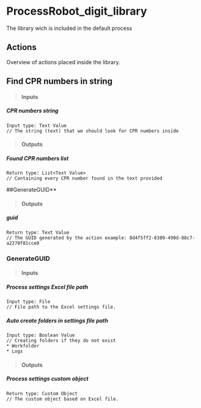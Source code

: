 # ProcessRobot_digit_library
The library wich is included in the default process

## Actions
Overview of actions placed inside the library.

## Find CPR numbers in string
> #### Inputs

##### CPR numbers string
```
Input type: Text Value
// The string (text) that we should look for CPR numbers inside
```

> #### Outputs

##### Found CPR numbers list
```
Return type: List<Text Value>
// Containing every CPR number found in the text provided
```

##GenerateGUID**
> #### Outputs

##### guid
```
Return type: Text Value
// The GUID generated by the action example: 8d4f5ff2-8389-490d-88c7-a2270f81cce0
```

### **GenerateGUID**
> #### Inputs

##### Process settings Excel file path
```
Input type: File
// File path to the Excel settings file.
```
##### Auto create folders in settings file path
```
Input type: Boolean Value
// Creating folders if they do not exist 
* Workfolder
* Logs
```
> #### Outputs

##### Process settings custom object
```
Return type: Custom Object
// The custom object based on Excel file.
```





